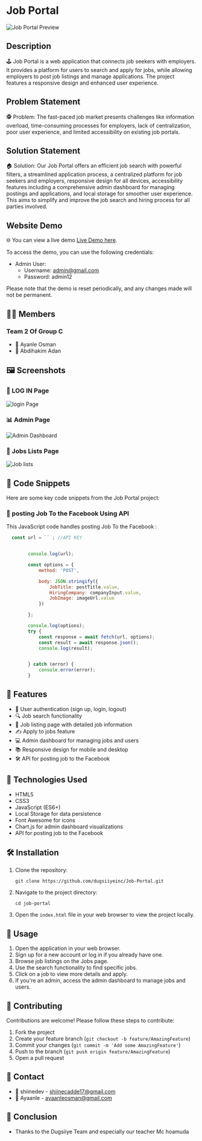 # Job Portal

![Job Portal Preview](screenshots/home.PNG)

## Description

🕹️ Job Portal is a web application that connects job seekers with employers. It provides a platform for users to search and apply for jobs, while allowing employers to post job listings and manage applications. The project features a responsive design and enhanced user experience.

## Problem Statement
🕵️ Problem: The fast-paced job market presents challenges like information overload, time-consuming processes for employers, lack of centralization, poor user experience, and limited accessibility on existing job portals.

## Solution Statement
🏠  Solution: Our Job Portal offers an efficient job search with powerful filters, a streamlined application process, a centralized platform for job seekers and employers, responsive design for all devices, accessibility features including  a comprehensive admin dashboard for managing postings and applications, and local storage for smoother user experience. This aims to simplify and improve the job search and hiring process for all parties involved.

## Website Demo

🌐 You can view a live demo [Live Demo here](https://job-portal11.vercel.app).

To access the demo, you can use the following credentials:
- Admin User:
  - Username: admin@gmail.com
  - Password: admin12

Please note that the demo is reset periodically, and any changes made will not be permanent.

## 👨‍💼 Members
### Team 2 Of Group C 

- 🔹 Ayanle Osman
- 🔹 Abdihakim Adan

## 🖼️  Screenshots

### 🔐 LOG IN Page
![login Page](screenshots/login.png)
### 📊 Admin Page
![Admin Dashboard](screenshots/admin.png)
### 📂 Jobs Lists Page
![Job lists](screenshots/jobs.PNG)

## 🔖 Code Snippets

Here are some key code snippets from the Job Portal project:

### 🔀 posting Job To the Facebook Using  API

This JavaScript code handles posting Job To the Facebook :

```javascript
  const url = `` ; //API KEY


        console.log(url);

        const options = {
            method: 'POST',

            body: JSON.stringify({
                JobTitle: postTitle.value,
                HiringCompany: companyInput.value,
                JobImage: imageUrl.value
            })

        };

        console.log(options);
        try {
            const response = await fetch(url, options);
            const result = await response.json();
            console.log(result);


        } catch (error) {
            console.error(error);
        }
```

## 🌟 Features

- 🔐 User authentication (sign up, login, logout)
- 🔍 Job search functionality
- 🕌 Job listing page with detailed job information
- ✍️ Apply to jobs feature
- 💻 Admin dashboard for managing jobs and users
- 📚 Responsive design for mobile and desktop
- 🛠️ API for posting job to the Facebook


## 🚀 Technologies Used

- HTML5
- CSS3
- JavaScript (ES6+)
- Local Storage for data persistence
- Font Awesome for icons
- Chart.js for admin dashboard visualizations
- API for posting job to the Facebook

## 🛠️ Installation

1. Clone the repository:
   ```
   git clone https://github.com/dugsiiyeinc/Job-Portal.git
   ```

2. Navigate to the project directory:
   ```
   cd job-portal
   ```

3. Open the `index.html` file in your web browser to view the project locally.

## 🔄 Usage

1. Open the application in your web browser.
2. Sign up for a new account or log in if you already have one.
3. Browse job listings on the Jobs page.
4. Use the search functionality to find specific jobs.
5. Click on a job to view more details and apply.
6. If you're an admin, access the admin dashboard to manage jobs and users.



## 🤝 Contributing

Contributions are welcome! Please follow these steps to contribute:

1. Fork the project
2. Create your feature branch (`git checkout -b feature/AmazingFeature`)
3. Commit your changes (`git commit -m 'Add some AmazingFeature'`)
4. Push to the branch (`git push origin feature/AmazingFeature`)
5. Open a pull request

## 📧 Contact

- 📧 shiinedev - [shiinecadde17@gmail.com](mailto:shiinecadde17@gmail.com)
- 📧 Ayaanle - [ayaanleosman@gmail.com](mailto:ayaanleosman@gmail.com)

## 🙏 Conclusion
- Thanks to the Dugsiiye Team and especially our teacher Mc hoamuda

